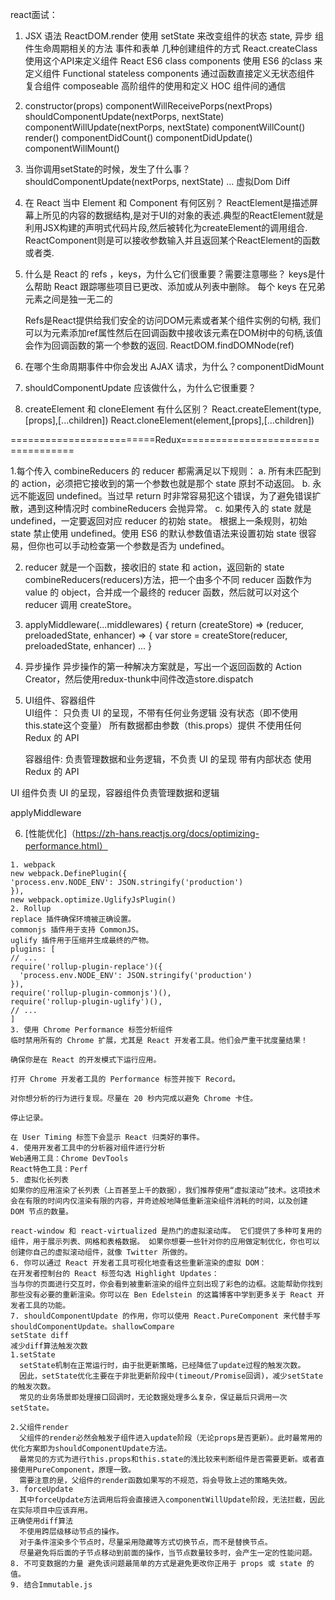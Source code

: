 react面试：
1. JSX 语法
	 ReactDOM.render
	 使用 setState 来改变组件的状态 state, 异步
	 组件生命周期相关的方法
	 事件和表单
	 几种创建组件的方式
	 React.createClass 使用这个API来定义组件
	 React ES6 class components 使用 ES6 的class 来定义组件
	 Functional stateless components 通过函数直接定义无状态组件
	 复合组件 composeable
	 高阶组件的使用和定义 HOC
	 组件间的通信

2. constructor(props)
	 componentWillReceivePorps(nextProps)
	 shouldComponentUpdate(nextPorps, nextState)
   componentWillUpdate(nextPorps, nextState)
   componentWillCount()
   render()
   componentDidCount()
   componentDidUpdate()
   componentWillMount()
   
3. 当你调用setState的时候，发生了什么事？
   shouldComponentUpdate(nextPorps, nextState) ... 虚拟Dom Diff
4. 在 React 当中 Element 和 Component 有何区别？
   ReactElement是描述屏幕上所见的内容的数据结构,是对于UI的对象的表述.典型的ReactElement就是利用JSX构建的声明式代码片段,然后被转化为createElement的调用组合.
	 ReactComponent则是可以接收参数输入并且返回某个ReactElement的函数或者类.

5. 什么是 React 的 refs ，keys，为什么它们很重要？需要注意哪些？
   keys是什么帮助 React 跟踪哪些项目已更改、添加或从列表中删除。
       每个 keys 在兄弟元素之间是独一无二的
   
   Refs是React提供给我们安全的访问DOM元素或者某个组件实例的句柄,
       我们可以为元素添加ref属性然后在回调函数中接收该元素在DOM树中的句柄,该值会作为回调函数的第一个参数的返回.
   ReactDOM.findDOMNode(ref)
   
6. 在哪个生命周期事件中你会发出 AJAX 请求，为什么？componentDidMount 
7. shouldComponentUpdate 应该做什么，为什么它很重要？
8. createElement 和 cloneElement 有什么区别？
   React.createElement(type,[props],[...children])
   React.cloneElement(element,[props],[...children])
   
 =========================Redux===================================
 
 
1.每个传入 combineReducers 的 reducer 都需满足以下规则：
 a. 所有未匹配到的 action，必须把它接收到的第一个参数也就是那个 state 原封不动返回。
 b. 永远不能返回 undefined。当过早 return 时非常容易犯这个错误，为了避免错误扩散，遇到这种情况时 combineReducers 会抛异常。
 c. 如果传入的 state 就是 undefined，一定要返回对应 reducer 的初始 state。
    根据上一条规则，初始 state 禁止使用 undefined。使用 ES6 的默认参数值语法来设置初始 state 很容易，但你也可以手动检查第一个参数是否为 undefined。
    
2. reducer 就是一个函数，接收旧的 state 和 action，返回新的 state
   combineReducers(reducers)方法，把一个由多个不同 reducer 函数作为 value 的 object，合并成一个最终的 reducer 函数，然后就可以对这个 reducer 调用 createStore。
   
   
3. applyMiddleware(...middlewares) {
  return (createStore) => (reducer, preloadedState, enhancer) => { 
    var store = createStore(reducer, preloadedState, enhancer)
    ... 
}

4. 异步操作
   异步操作的第一种解决方案就是，写出一个返回函数的 Action Creator，然后使用redux-thunk中间件改造store.dispatch
   
5. UI组件、容器组件  
	UI组件：
	只负责 UI 的呈现，不带有任何业务逻辑
	没有状态（即不使用this.state这个变量）
	所有数据都由参数（this.props）提供
	不使用任何 Redux 的 API
	
	容器组件: 
	负责管理数据和业务逻辑，不负责 UI 的呈现
	带有内部状态
	使用 Redux 的 API
 
  UI 组件负责 UI 的呈现，容器组件负责管理数据和逻辑
  
  applyMiddleware 
  
  6. [性能优化]（https://zh-hans.reactjs.org/docs/optimizing-performance.html）
  ```
  1. webpack
  new webpack.DefinePlugin({
  'process.env.NODE_ENV': JSON.stringify('production')
}),
  new webpack.optimize.UglifyJsPlugin()
2. Rollup
 replace 插件确保环境被正确设置。
 commonjs 插件用于支持 CommonJS。
 uglify 插件用于压缩并生成最终的产物。
 plugins: [
  // ...
  require('rollup-plugin-replace')({
    'process.env.NODE_ENV': JSON.stringify('production')
  }),
  require('rollup-plugin-commonjs')(),
  require('rollup-plugin-uglify')(),
  // ...
 ] 
 3. 使用 Chrome Performance 标签分析组件
 临时禁用所有的 Chrome 扩展，尤其是 React 开发者工具。他们会严重干扰度量结果！

确保你是在 React 的开发模式下运行应用。

打开 Chrome 开发者工具的 Performance 标签并按下 Record。

对你想分析的行为进行复现。尽量在 20 秒内完成以避免 Chrome 卡住。

停止记录。

在 User Timing 标签下会显示 React 归类好的事件。
4. 使用开发者工具中的分析器对组件进行分析
Web通用工具：Chrome DevTools
React特色工具：Perf
5. 虚拟化长列表
如果你的应用渲染了长列表（上百甚至上千的数据），我们推荐使用“虚拟滚动”技术。这项技术会在有限的时间内仅渲染有限的内容，并奇迹般地降低重新渲染组件消耗的时间，以及创建 DOM 节点的数量。

react-window 和 react-virtualized 是热门的虚拟滚动库。 它们提供了多种可复用的组件，用于展示列表、网格和表格数据。 如果你想要一些针对你的应用做定制优化，你也可以创建你自己的虚拟滚动组件，就像 Twitter 所做的。
6. 你可以通过 React 开发者工具可视化地查看这些重新渲染的虚拟 DOM：
在开发者控制台的 React 标签勾选 Highlight Updates：
当与你的页面进行交互时，你会看到被重新渲染的组件立刻出现了彩色的边框。这能帮助你找到那些没有必要的重新渲染。你可以在 Ben Edelstein 的这篇博客中学到更多关于 React 开发者工具的功能。
7. shouldComponentUpdate 的作用，你可以使用 React.PureComponent 来代替手写 shouldComponentUpdate。shallowCompare
setState diff 
减少diff算法触发次数
  1.setState
	setState机制在正常运行时，由于批更新策略，已经降低了update过程的触发次数。
	因此，setState优化主要在于非批更新阶段中(timeout/Promise回调)，减少setState的触发次数。
	常见的业务场景即处理接口回调时，无论数据处理多么复杂，保证最后只调用一次setState。

  2.父组件render
	父组件的render必然会触发子组件进入update阶段（无论props是否更新）。此时最常用的优化方案即为shouldComponentUpdate方法。
	最常见的方式为进行this.props和this.state的浅比较来判断组件是否需要更新。或者直接使用PureComponent，原理一致。
	需要注意的是，父组件的render函数如果写的不规范，将会导致上述的策略失效。
  3. forceUpdate
	其中forceUpdate方法调用后将会直接进入componentWillUpdate阶段，无法拦截，因此在实际项目中应该弃用。
 正确使用diff算法
	不使用跨层级移动节点的操作。
	对于条件渲染多个节点时，尽量采用隐藏等方式切换节点，而不是替换节点。
	尽量避免将后面的子节点移动到前面的操作，当节点数量较多时，会产生一定的性能问题。
8. 不可变数据的力量 避免该问题最简单的方式是避免更改你正用于 props 或 state 的值。
9. 结合Immutable.js
  ```

